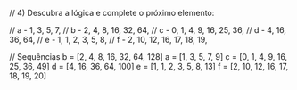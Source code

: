// 4) Descubra a lógica e complete o próximo elemento:

// a - 1, 3, 5, 7,
// b - 2, 4, 8, 16, 32, 64,
// c - 0, 1, 4, 9, 16, 25, 36,
// d - 4, 16, 36, 64,
// e - 1, 1, 2, 3, 5, 8,
// f - 2, 10, 12, 16, 17, 18, 19,

// Sequências
b = [2, 4, 8, 16, 32, 64, 128]
a = [1, 3, 5, 7, 9]
c = [0, 1, 4, 9, 16, 25, 36, 49]
d = [4, 16, 36, 64, 100]
e = [1, 1, 2, 3, 5, 8, 13]
f = [2, 10, 12, 16, 17, 18, 19, 20]
